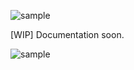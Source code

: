 ![sample](https://i.imgur.com/tAezhoj.png)

[WIP] Documentation soon.

![sample](https://i.imgur.com/8QRp4Sh.gif)

